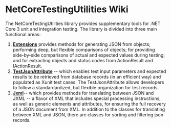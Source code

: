 # NetCoreTestingUtilities Wiki
The NetCoreTestingUtilities library provides supplementary tools for .NET Core 3 unit and integration testing.  The library is divided into three main functional areas:
1. **[Extensions](https://github.com/denmitchell/NetCoreTestingUtilities/wiki/Object-Extensions)** provides methods for generating JSON from objects; performing deep, but flexible comparisons of objects; for providing side-by-side comparisons of actual and expected values during testing; and for extracting objects and status codes from ActionResult and IActionResult.
2. **[TestJsonAttribute](https://github.com/denmitchell/NetCoreTestingUtilities/wiki/TestJsonAttribute)** -- which enables test input parameters and expected results to be retrieved from database records (in an efficient way) and populated as Xunit test cases.  The TestJsonAttribute allows developers to follow a standardardized, but flexible organization for test records.
3. **[Jxml](https://github.com/denmitchell/NetCoreTestingUtilities/wiki/Jxml-Class-and-JXML)**-- which provides methods for translating between JSON and JXML -- a flavor of XML that includes special processing instructions, as well as generic elements and attributes, for ensuring the full recovery of a JSON document from XML.  In addition to the classes for translating between XML and JSON, there are classes for sorting and filtering json records.
